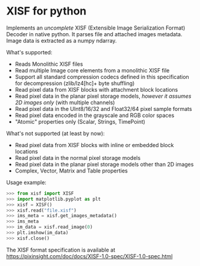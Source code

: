 # XISF for python

Implements an *uncomplete* XISF (Extensible Image Serialization Format) Decoder in native python. It parses file and attached images metadata. Image data is extracted as a numpy ndarray.

What's supported: 
 - Reads Monolithic XISF files
 - Read multiple Image core elements from a monolithic XISF file
 - Support all standard compression codecs defined in this specification for decompression (zlib/lz4[hc]+
 byte shuffling)
 - Read pixel data from XISF blocks with attachment block locations
 - Read pixel data in the planar pixel storage models, *however it assumes 2D images only* (with multiple channels)
 - Read pixel data in the UInt8/16/32 and Float32/64 pixel sample formats
 - Read pixel data encoded in the grayscale and RGB color spaces
 - "Atomic" properties only (Scalar, Strings, TimePoint)

What's not supported (at least by now):
 - Read pixel data from XISF blocks with inline or embedded block locations
 - Read pixel data in the normal pixel storage models
 - Read pixel data in the planar pixel storage models other than 2D images
 - Complex, Vector, Matrix and Table properties

Usage example:
```python
>>> from xisf import XISF
>>> import matplotlib.pyplot as plt
>>> xisf = XISF()
>>> xisf.read("file.xisf")
>>> ims_meta = xisf.get_images_metadata()
>>> ims_meta
>>> im_data = xisf.read_image(0)
>>> plt.imshow(im_data)
>>> xisf.close()
```

The XISF format specification is available at https://pixinsight.com/doc/docs/XISF-1.0-spec/XISF-1.0-spec.html
